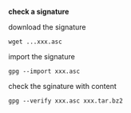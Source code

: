 
**check a signature**

download the signature

    wget ...xxx.asc

import the signature

    gpg --import xxx.asc

check the sginature with content

    gpg --verify xxx.asc xxx.tar.bz2
